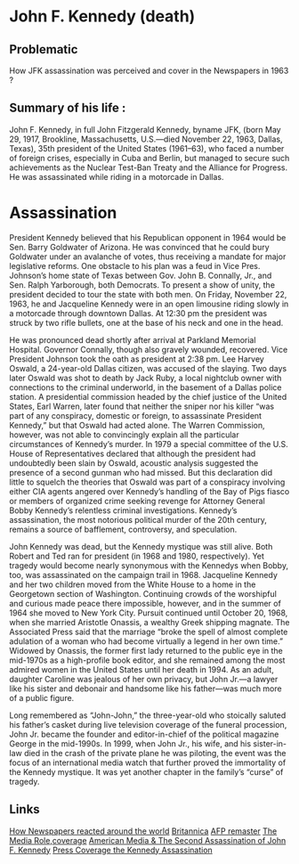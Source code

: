 # John F. Kennedy (death)

## Problematic

How JFK assassination was perceived and cover in the Newspapers in 1963 ?
## Summary of his life : 

John F. Kennedy, in full John Fitzgerald Kennedy, byname JFK, (born May 29, 1917, Brookline, Massachusetts, U.S.—died November 22, 1963, Dallas, Texas), 35th president of the United States (1961–63), who faced a number of foreign crises, especially in Cuba and Berlin, but managed to secure such achievements as the Nuclear Test-Ban Treaty and the Alliance for Progress. He was assassinated while riding in a motorcade in Dallas.

# Assassination 

President Kennedy believed that his Republican opponent in 1964 would be Sen. Barry Goldwater of Arizona. He was convinced that he could bury Goldwater under an avalanche of votes, thus receiving a mandate for major legislative reforms. One obstacle to his plan was a feud in Vice Pres. Johnson’s home state of Texas between Gov. John B. Connally, Jr., and Sen. Ralph Yarborough, both Democrats. To present a show of unity, the president decided to tour the state with both men. On Friday, November 22, 1963, he and Jacqueline Kennedy were in an open limousine riding slowly in a motorcade through downtown Dallas. At 12:30 pm the president was struck by two rifle bullets, one at the base of his neck and one in the head.

He was pronounced dead shortly after arrival at Parkland Memorial Hospital. Governor Connally, though also gravely wounded, recovered. Vice President Johnson took the oath as president at 2:38 pm. Lee Harvey Oswald, a 24-year-old Dallas citizen, was accused of the slaying. Two days later Oswald was shot to death by Jack Ruby, a local nightclub owner with connections to the criminal underworld, in the basement of a Dallas police station. A presidential commission headed by the chief justice of the United States, Earl Warren, later found that neither the sniper nor his killer “was part of any conspiracy, domestic or foreign, to assassinate President Kennedy,” but that Oswald had acted alone. The Warren Commission, however, was not able to convincingly explain all the particular circumstances of Kennedy’s murder. In 1979 a special committee of the U.S. House of Representatives declared that although the president had undoubtedly been slain by Oswald, acoustic analysis suggested the presence of a second gunman who had missed. But this declaration did little to squelch the theories that Oswald was part of a conspiracy involving either CIA agents angered over Kennedy’s handling of the Bay of Pigs fiasco or members of organized crime seeking revenge for Attorney General Bobby Kennedy’s relentless criminal investigations. Kennedy’s assassination, the most notorious political murder of the 20th century, remains a source of bafflement, controversy, and speculation.

John Kennedy was dead, but the Kennedy mystique was still alive. Both Robert and Ted ran for president (in 1968 and 1980, respectively). Yet tragedy would become nearly synonymous with the Kennedys when Bobby, too, was assassinated on the campaign trail in 1968.
Jacqueline Kennedy and her two children moved from the White House to a home in the Georgetown section of Washington. Continuing crowds of the worshipful and curious made peace there impossible, however, and in the summer of 1964 she moved to New York City. Pursuit continued until October 20, 1968, when she married Aristotle Onassis, a wealthy Greek shipping magnate. The Associated Press said that the marriage “broke the spell of almost complete adulation of a woman who had become virtually a legend in her own time.” Widowed by Onassis, the former first lady returned to the public eye in the mid-1970s as a high-profile book editor, and she remained among the most admired women in the United States until her death in 1994. As an adult, daughter Caroline was jealous of her own privacy, but John Jr.—a lawyer like his sister and debonair and handsome like his father—was much more of a public figure.

 Long remembered as “John-John,” the three-year-old who stoically saluted his father’s casket during live television coverage of the funeral procession, John Jr. became the founder and editor-in-chief of the political magazine George in the mid-1990s. In 1999, when John Jr., his wife, and his sister-in-law died in the crash of the private plane he was piloting, the event was the focus of an international media watch that further proved the immortality of the Kennedy mystique. It was yet another chapter in the family’s “curse” of tragedy.

## Links 

[How Newspapers reacted around the world](https://www.businessinsider.com/jfk-assassination-newspaper-front-pages-2017-10?op=1&r=US&IR=T)
[Britannica](https://www.britannica.com/biography/John-F-Kennedy/Assassination)
[AFP remaster](https://www.youtube.com/watch?v=roI2HV8zygI)
[The Media Role,coverage](https://studycorgi.com/the-medias-role-in-the-jfk-assassination-coverage/)
[American Media & The Second Assassination of John F. Kennedy](https://www.imdb.com/title/tt6670304/)
[Press Coverage the Kennedy Assassination](https://www.pbs.org/wgbh/americanexperience/features/oswald-press-coverage-president-kennedys-assassination/)
